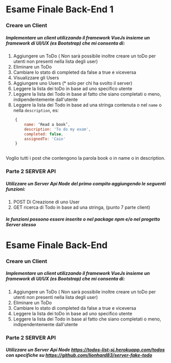 # Esame Finale Back-End 1
### Creare un Client
##### Implementare un client utilizzando il framework VueJs insieme un framework di UI/UX (es Bootstrap) che mi consenta di:

1. Aggiungere un ToDo ( Non sarà possibile inoltre creare un toDo per utenti non presenti nella lista degli user)
2. Eliminare un ToDo
3. Cambiare lo stato di completed da false a true e viceversa
4. Visualizzare gli Users
5. Aggiungere uno Users (* solo per chi ha svolto il server)
6. Leggere la lista dei toDo in base ad uno specifico utente
7. Leggere la lista dei Todo in base al fatto che siano completati o meno, indipendentemente dall'utente
8. Leggere la lista dei Todo in base ad una stringa contenuta o nel `name` o nella `description`, es: 
```javascript
	{ 
    	name: ‘Read a book’,
        description: 'To do my exam',
        completed: false,
        assignedTo: 'Caio'
    }
    
```
Voglio tutti i post che contengono la parola book o in name o in description.


### Parte 2 SERVER API
##### Utilizzare un Server Api Node del primo compito aggiungendo le seguenti funzioni:

1. POST Di Creazione di uno User
1. GET ricerca di Todo in base ad una stringa, (punto 7 parte client)

##### le funzioni possono essere inserite o nel package npm e/o nel progetto Server stesso


# Esame Finale Back-End 
### Creare un Client
##### Implementare un client utilizzando il framework VueJs insieme un framework di UI/UX (es Bootstrap) che mi consenta di:

1. Aggiungere un ToDo ( Non sarà possibile inoltre creare un toDo per utenti non presenti nella lista degli user)
2. Eliminare un ToDo
3. Cambiare lo stato di completed da false a true e viceversa
4. Leggere la lista dei toDo in base ad uno specifico utente
5. Leggere la lista dei Todo in base al fatto che siano completati o meno, indipendentemente dall'utente


### Parte 2 SERVER API
##### Utilizzare un Server Api Node  https://todos-list-sj.herokuapp.com/todos con specifiche su https://github.com/lionhard83/server-fake-todo

